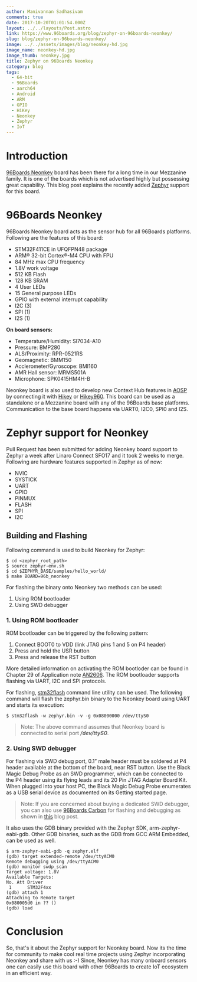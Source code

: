```yaml
---
author: Manivannan Sadhasivam
comments: true
date: 2017-10-20T01:01:54.000Z
layout: ../../layouts/Post.astro
link: https://www.96boards.org/blog/zephyr-on-96boards-neonkey/
slug: blog/zephyr-on-96boards-neonkey/
image: ../../assets/images/blog/neonkey-hd.jpg
image_name: neonkey-hd.jpg
image_thumb: neonkey.jpg
title: Zephyr on 96Boards Neonkey
category: blog
tags:
  - 64-bit
  - 96Boards
  - aarch64
  - Android
  - ARM
  - GPIO
  - HiKey
  - Neonkey
  - Zephyr
  - IoT
---
```


# **Introduction**

[96Boards Neonkey](https://www.96boards.org/product/neonkey/) board has been there for a long time in our Mezzanine family.
It is one of the boards which is not advertised highly but possessing great capability. This blog post explains the recently
added [Zephyr](https://www.zephyrproject.org/) support for this board.

# **96Boards Neonkey**

96Boards Neonkey board acts as the sensor hub for all 96Boards platforms. Following are the features of this board:

* STM32F411CE in UFQFPN48 package
* ARM® 32-bit Cortex®-M4 CPU with FPU
* 84 MHz max CPU frequency
* 1.8V work voltage
* 512 KB Flash
* 128 KB SRAM
* 4 User LEDs
* 15 General purpose LEDs
* GPIO with external interrupt capability
* I2C (3)
* SPI (1)
* I2S (1)

**On board sensors:**
* Temperature/Humidity: SI7034-A10
* Pressure: BMP280
* ALS/Proximity: RPR-0521RS
* Geomagnetic: BMM150
* Acclerometer/Gyroscope: BMI160
* AMR Hall sensor: MRMS501A
* Microphone: SPK0415HM4H-B

Neonkey board is also used to develop new Context Hub features in [AOSP](https://source.android.com/source/devices) by connecting
it with [Hikey](https://www.96boards.org/product/hikey/) or [Hikey960](https://www.96boards.org/product/hikey960/). This board
can be used as a standalone or a Mezzanine board with any of the 96Boards base platforms. Communication to the base board happens
via UART0, I2C0, SPI0 and I2S.

# **Zephyr support for Neonkey**

Pull Request has been submitted for adding Neonkey board support to Zephyr a week after Linaro Connect SFO17 and it took 2 weeks
to merge. Following are hardware features supported in Zephyr as of now:

* NVIC
* SYSTICK
* UART
* GPIO
* PINMUX
* FLASH
* SPI
* I2C

## **Building and Flashing**

Following command is used to build Neonkey for Zephyr:

```shell
$ cd <zephyr_root_path>
$ source zephyr-env.sh
$ cd $ZEPHYR_BASE/samples/hello_world/
$ make BOARD=96b_neonkey
```

For flashing the binary onto Neonkey two methods can be used:

1. Using ROM bootloader
2. Using SWD debugger

### **1. Using ROM bootloader**

ROM bootloader can be triggered by the following pattern:

1. Connect BOOT0 to VDD (link JTAG pins 1 and 5 on P4 header)
2. Press and hold the USR button
3. Press and release the RST button

More detailed information on activating the ROM bootloder can be found in Chapter 29 of Application note [AN2606](http://www.st.com/content/ccc/resource/technical/document/application_note/b9/9b/16/3a/12/1e/40/0c/CD00167594.pdf/files/CD00167594.pdf/jcr:content/translations/en.CD00167594.pdf). The ROM
bootloader supports flashing via UART, I2C and SPI protocols.

For flashing, [stm32flash](https://sourceforge.net/p/stm32flash/wiki/Home/) command line utility can be used. The following
command will flash the zephyr.bin binary to the Neonkey board using UART and starts its execution:

```shell
$ stm32flash -w zephyr.bin -v -g 0x08000000 /dev/ttyS0
```
> Note: The above command assumes that Neonkey board is connected to serial port ***/dev/ttyS0***.

### **2. Using SWD debugger**

For flashing via SWD debug port, 0.1” male header must be soldered at P4 header available at the bottom of the board, near
RST button. Use the Black Magic Debug Probe as an SWD programmer, which can be connected to the P4 header using its flying
leads and its 20 Pin JTAG Adapter Board Kit. When plugged into your host PC, the Black Magic Debug Probe enumerates as a
USB serial device as documented on its Getting started page.

> Note: If you are concerned about buying a dedicated SWD debugger, you can also use [96Boards Carbon](https://www.96boards.org/product/carbon/) for flashing and debugging
>       as shown in [this](https://www.96boards.org/blog/96boards-carbon-self-programming/) blog post.

It also uses the GDB binary provided with the Zephyr SDK, arm-zephyr-eabi-gdb. Other GDB binaries, such as the GDB from
GCC ARM Embedded, can be used as well.

```shell
$ arm-zephyr-eabi-gdb -q zephyr.elf
(gdb) target extended-remote /dev/ttyACM0
Remote debugging using /dev/ttyACM0
(gdb) monitor swdp_scan
Target voltage: 1.8V
Available Targets:
No. Att Driver
 1      STM32F4xx
(gdb) attach 1
Attaching to Remote target
0x080005d0 in ?? ()
(gdb) load
```

# **Conclusion**

So, that's it about the Zephyr support for Neonkey board. Now its the time for community to make cool real time projects using
Zephyr incorporating Neonkey and share with us :-) Since, Neonkey has many onboard sensors one can easily use this board with other 96Boards to
create IoT ecosystem in an efficient way.
